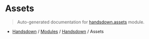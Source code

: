 # Assets

> Auto-generated documentation for [handsdown.assets](https://github.com/vemel/handsdown/blob/master/handsdown/assets/__init__.py) module.

- [Handsdown](../../README.md#-handsdown---python-documentation-generator) / [Modules](../../MODULES.md#modules) / [Handsdown](../index.md#handsdown) / Assets
